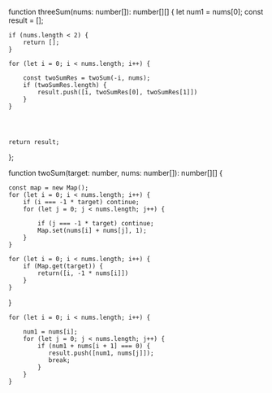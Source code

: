 function threeSum(nums: number[]): number[][] {
    let num1 = nums[0]; 
    const result = [];
    
    if (nums.length < 2) {
        return [];
    }
    
    for (let i = 0; i < nums.length; i++) {
        
        const twoSumRes = twoSum(-i, nums);
        if (twoSumRes.length) {
            result.push([i, twoSumRes[0], twoSumRes[1]])
        }
    }
    
    

    
    return result;
};

function twoSum(target: number, nums: number[]): number[][] {
    
    const map = new Map();
    for (let i = 0; i < nums.length; i++) {
        if (i === -1 * target) continue;
        for (let j = 0; j < nums.length; j++) {
            
            if (j === -1 * target) continue;
            Map.set(nums[i] + nums[j], 1);
        }
    }
    
    for (let i = 0; i < nums.length; i++) {
        if (Map.get(target)) {
            return([i, -1 * nums[i]])
        }
    }
    
}




    for (let i = 0; i < nums.length; i++) {
        
        num1 = nums[i];
        for (let j = 0; j < nums.length; j++) {
            if (num1 + nums[i + 1] === 0) {
               result.push([num1, nums[j]]);
               break;
            }
        }
    }